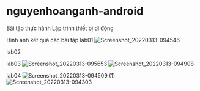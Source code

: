 # nguyenhoanganh-android
Bài tập thực hành Lập trình thiết bị di động

Hình ảnh kết quả các bài tập
lab01
![Screenshot_20220313-094546](https://user-images.githubusercontent.com/69570125/158043408-c6d398b4-0e09-4dad-b144-43875e86c10b.png)

lab02


lab03
![Screenshot_20220313-095653](https://user-images.githubusercontent.com/69570125/158043419-e5e1364e-86d6-4aec-9705-b56b26fb72d9.png)
![Screenshot_20220313-094908](https://user-images.githubusercontent.com/69570125/158043420-4ea55eb8-7f3f-49ca-89d9-560c2432acde.png)

lab04
![Screenshot_20220313-094509 (1)](https://user-images.githubusercontent.com/69570125/158043423-c2c078de-62a2-43ef-8811-2bff0bbd215a.png)
![Screenshot_20220313-094303](https://user-images.githubusercontent.com/69570125/158043424-da07a3e8-bf06-41e4-812a-97a92be57485.png)

